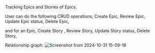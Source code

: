 Tracking Epics and Stories of Epics.

User can do the following CRUD operations;
  Create Epic,
  Review Epic,
  Update Epic status,
  Delete Epic,

  and 
  for an Epic, 
    Create Story ,
    Review Story,
    Update Story status,
    Delete Story,

Relationship graph:
![Screenshot from 2024-10-31 15-09-18](https://github.com/user-attachments/assets/814b4864-1dde-4d78-b330-067eaa9273eb)
